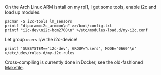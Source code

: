 
On the Arch Linux ARM isntall on my rpi1, I get some tools, enable i2c and load
up modules.

    pacman -S i2c-tools lm_sensors
    printf "dtparam=i2c_arm=on\n" >>/boot/config.txt
    printf "i2c-dev\ni2c-bcm2708\n" >/etc/modules-load.d/my-i2c.conf

Let group `users` r/w the i2c-device!

    printf 'SUBSYSTEM=="i2c-dev", GROUP="users", MODE="0660"\n' >/etc/udev/rules.d/my-i2c.rules

Cross-compiling is currently done in Docker, see the old-fashioned [Makefile](Makefile).
